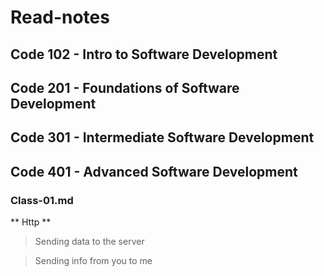 # Read-notes

## Code 102 - Intro to Software Development
## Code 201 - Foundations of Software Development
## Code 301 - Intermediate Software Development
## Code 401 - Advanced Software Development

### Class-01.md


** Http  **

>Sending data to the server

> Sending info from you to me 
> 


